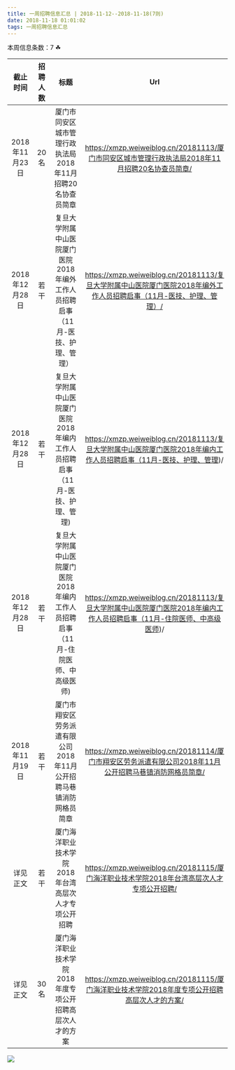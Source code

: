 ```yaml
---
title: 一周招聘信息汇总 | 2018-11-12--2018-11-18(7则)
date: 2018-11-18 01:01:02
tags: 一周招聘信息汇总
---
```

本周信息条数：7   ☘ 
<!-- more -->

| 截止时间 | 招聘人数 | 标题 | Url |
| :-: | :-: | :-: | :-: |
| 2018年11月23日 | 20名 | 厦门市同安区城市管理行政执法局2018年11月招聘20名协查员简章|https://xmzp.weiweiblog.cn/20181113/厦门市同安区城市管理行政执法局2018年11月招聘20名协查员简章/ |
| 2018年12月28日 | 若干 | 复旦大学附属中山医院厦门医院2018年编外工作人员招聘启事（11月-医技、护理、管理）|https://xmzp.weiweiblog.cn/20181113/复旦大学附属中山医院厦门医院2018年编外工作人员招聘启事（11月-医技、护理、管理）/ |
| 2018年12月28日 | 若干 | 复旦大学附属中山医院厦门医院2018年编内工作人员招聘启事（11月-医技、护理、管理)|https://xmzp.weiweiblog.cn/20181113/复旦大学附属中山医院厦门医院2018年编内工作人员招聘启事（11月-医技、护理、管理)/ |
| 2018年12月28日 | 若干 | 复旦大学附属中山医院厦门医院2018年编内工作人员招聘启事（11月-住院医师、中高级医师)|https://xmzp.weiweiblog.cn/20181113/复旦大学附属中山医院厦门医院2018年编内工作人员招聘启事（11月-住院医师、中高级医师)/ |
| 2018年11月19日 | 若干 | 厦门市翔安区劳务派遣有限公司2018年11月公开招聘马巷镇消防网格员简章|https://xmzp.weiweiblog.cn/20181114/厦门市翔安区劳务派遣有限公司2018年11月公开招聘马巷镇消防网格员简章/ |
| 详见正文 | 若干 | 厦门海洋职业技术学院2018年台湾高层次人才专项公开招聘|https://xmzp.weiweiblog.cn/20181115/厦门海洋职业技术学院2018年台湾高层次人才专项公开招聘/ |
| 详见正文 | 30名 | 厦门海洋职业技术学院2018年度专项公开招聘高层次人才的方案|https://xmzp.weiweiblog.cn/20181115/厦门海洋职业技术学院2018年度专项公开招聘高层次人才的方案/ |
![](https://cdn.weiweiblog.cn/20181015134814.png)